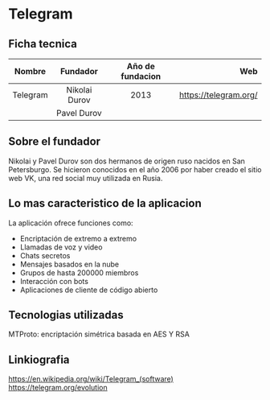 # Telegram

## Ficha tecnica


| Nombre   | Fundador     | Año de fundacion | Web					    |
| ---------|:------------:|:----------------:|-------------------------:|
| Telegram |Nikolai Durov |		2013         |  https://telegram.org/   |
|		   |Pavel Durov   |					 |     						|

## Sobre el fundador

Nikolai y Pavel Durov son dos hermanos de origen ruso nacidos en San Petersburgo. 
Se hicieron conocidos en el año 2006 por haber creado el sitio web VK, una red social muy utilizada en Rusia.

## Lo mas caracteristico de la aplicacion

La aplicación ofrece funciones como:
  * Encriptación de extremo a extremo
  * Llamadas de voz y video
  * Chats secretos
  * Mensajes basados en la nube
  * Grupos de hasta 200000 miembros
  * Interacción con bots
  * Aplicaciones de cliente de código abierto

## Tecnologias utilizadas

MTProto: encriptación simétrica basada en AES Y RSA


## Linkiografia

<https://en.wikipedia.org/wiki/Telegram_(software)>
<https://telegram.org/evolution>


